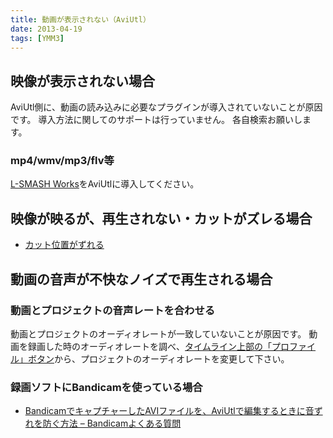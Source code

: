 ```yaml
---
title: 動画が表示されない（AviUtl）
date: 2013-04-19
tags: [YMM3]
---
```

## 映像が表示されない場合
AviUtl側に、動画の読み込みに必要なプラグインが導入されていないことが原因です。
導入方法に関してのサポートは行っていません。
各自検索お願いします。

### mp4/wmv/mp3/flv等
[L-SMASH Works](https://pop.4-bit.jp/?page_id=7929)をAviUtlに導入してください。


## 映像が映るが、再生されない・カットがズレる場合
- [カット位置がずれる](./%E3%82%AB%E3%83%83%E3%83%88%E4%BD%8D%E7%BD%AE%E3%81%8C%E3%81%9A%E3%82%8C%E3%82%8B.md)

## 動画の音声が不快なノイズで再生される場合
### 動画とプロジェクトの音声レートを合わせる
動画とプロジェクトのオーディオレートが一致していないことが原因です。
動画を録画した時のオーディオレートを調べ、[タイムライン上部の「プロファイル」ボタン](../../help/timeline/h2013419141345752.md)から、プロジェクトのオーディオレートを変更して下さい。

### 録画ソフトにBandicamを使っている場合
- [BandicamでキャプチャーしたAVIファイルを、AviUtlで編集するときに音ずれを防ぐ方法 – Bandicamよくある質問](https://www.bandicam.jp/faqs/aviutl/)